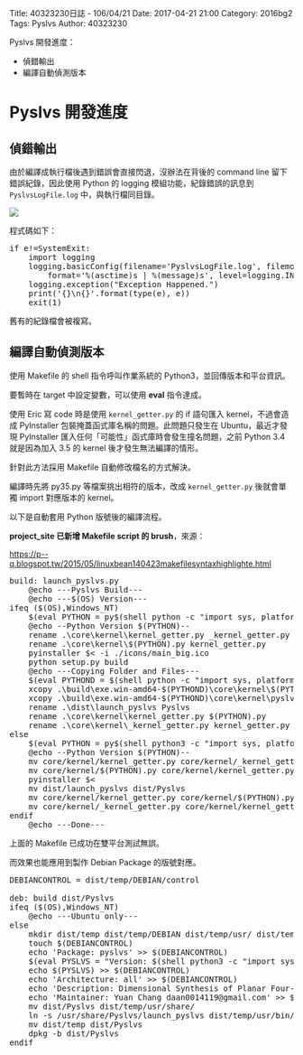 Title: 40323230日誌 - 106/04/21
Date: 2017-04-21 21:00
Category: 2016bg2
Tags: Pyslvs
Author: 40323230

Pyslvs 開發進度：

* 偵錯輸出
* 編譯自動偵測版本

<!-- PELICAN_END_SUMMARY -->

Pyslvs 開發進度
===

偵錯輸出
---

由於編譯成執行檔後遇到錯誤會直接閃退，沒辦法在背後的 command line 留下錯誤紀錄，因此使用 Python 的 logging 模組功能，紀錄錯誤的訊息到 `PyslvsLogFile.log` 中，與執行檔同目錄。

![](https://raw.githubusercontent.com/coursemdetw/project_site_files/gh-pages/files/2016spring/g2/Python_solvespace/0421_01.png)

程式碼如下：

<pre class="brush: python">
if e!=SystemExit:
    import logging
    logging.basicConfig(filename='PyslvsLogFile.log', filemode='w',
        format='%(asctime)s | %(message)s', level=logging.INFO)
    logging.exception("Exception Happened.")
    print('{}\n{}'.format(type(e), e))
    exit(1)
</pre>

舊有的紀錄檔會被複寫。

編譯自動偵測版本
---

使用 Makefile 的 shell 指令呼叫作業系統的 Python3，並回傳版本和平台資訊。

要暫時在 target 中設定變數，可以使用 **eval** 指令達成。

使用 Eric 寫 code 時是使用 `kernel_getter.py` 的 if 語句匯入 kernel，不過會造成 PyInstaller 包裝掩蓋函式庫名稱的問題。此問題只發生在 Ubuntu，最近才發現 PyInstaller 匯入任何「可能性」函式庫時會發生撞名問題，之前 Python 3.4 就是因為加入 3.5 的 kernel 後才發生無法編譯的情形。

針對此方法採用 Makefile 自動修改檔名的方式解決。

編譯時先將 py35.py 等檔案挑出相符的版本，改成 `kernel_getter.py` 後就會單獨 import 對應版本的 kernel。

以下是自動套用 Python 版號後的編譯流程。

**project_site 已新增 Makefile script 的 brush**，來源：

<https://p--q.blogspot.tw/2015/05/linuxbean140423makefilesyntaxhighlighte.html>

<pre class="brush: Makefile">
build: launch_pyslvs.py
	@echo ---Pyslvs Build---
	@echo ---$(OS) Version---
ifeq ($(OS),Windows_NT)
	$(eval PYTHON = py$(shell python -c "import sys, platform;t='{v[0]}{v[1]}'.format(v=list(sys.version_info[:2]))+('w' if platform.system().lower()=='windows' else '');sys.stdout.write(t)"))
	@echo --Python Version $(PYTHON)--
	rename .\core\kernel\kernel_getter.py _kernel_getter.py
	rename .\core\kernel\$(PYTHON).py kernel_getter.py
	pyinstaller $< -i ./icons/main_big.ico
	python setup.py build
	@echo ---Copying Folder and Files---
	$(eval PYTHOND = $(shell python -c "import sys, platform;t='{v[0]}.{v[1]}'.format(v=list(sys.version_info[:2]));sys.stdout.write(t)"))
	xcopy .\build\exe.win-amd64-$(PYTHOND)\core\kernel\$(PYTHON) .\dist\launch_pyslvs\core\kernel\$(PYTHON) /s /y /i
	xcopy .\build\exe.win-amd64-$(PYTHOND)\core\kernel\pyslvs_generate\$(PYTHON) .\dist\launch_pyslvs\core\kernel\pyslvs_generate\$(PYTHON) /s /y /i
	rename .\dist\launch_pyslvs Pyslvs
	rename .\core\kernel\kernel_getter.py $(PYTHON).py
	rename .\core\kernel\_kernel_getter.py kernel_getter.py
else
	$(eval PYTHON = py$(shell python3 -c "import sys, platform;t='{v[0]}{v[1]}'.format(v=list(sys.version_info[:2]))+('w' if platform.system().lower()=='windows' else '');sys.stdout.write(t)"))
	@echo --Python Version $(PYTHON)--
	mv core/kernel/kernel_getter.py core/kernel/_kernel_getter.py
	mv core/kernel/$(PYTHON).py core/kernel/kernel_getter.py
	pyinstaller $<
	mv dist/launch_pyslvs dist/Pyslvs
	mv core/kernel/kernel_getter.py core/kernel/$(PYTHON).py
	mv core/kernel/_kernel_getter.py core/kernel/kernel_getter.py
endif
	@echo ---Done---
</pre>

上面的 Makefile 已成功在雙平台測試無誤。

而效果也能應用到製作 Debian Package 的版號對應。

<pre class="brush: Makefile">
DEBIANCONTROL = dist/temp/DEBIAN/control

deb: build dist/Pyslvs
ifeq ($(OS),Windows_NT)
	@echo ---Ubuntu only---
else
	mkdir dist/temp dist/temp/DEBIAN dist/temp/usr/ dist/temp/usr/bin dist/temp/usr/share/
	touch $(DEBIANCONTROL)
	echo 'Package: pyslvs' >> $(DEBIANCONTROL)
	$(eval PYSLVS = "Version: $(shell python3 -c "import sys;from core.info.info import VERSION;sys.stdout.write(VERSION[0])")")
	echo $(PYSLVS) >> $(DEBIANCONTROL)
	echo 'Architecture: all' >> $(DEBIANCONTROL)
	echo 'Description: Dimensional Synthesis of Planar Four-bar Linkages in PyQt5 GUI.' >> $(DEBIANCONTROL)
	echo 'Maintainer: Yuan Chang daan0014119@gmail.com' >> $(DEBIANCONTROL)
	mv dist/Pyslvs dist/temp/usr/share/
	ln -s /usr/share/Pyslvs/launch_pyslvs dist/temp/usr/bin/pyslvs
	mv dist/temp dist/Pyslvs
	dpkg -b dist/Pyslvs
endif
</pre>